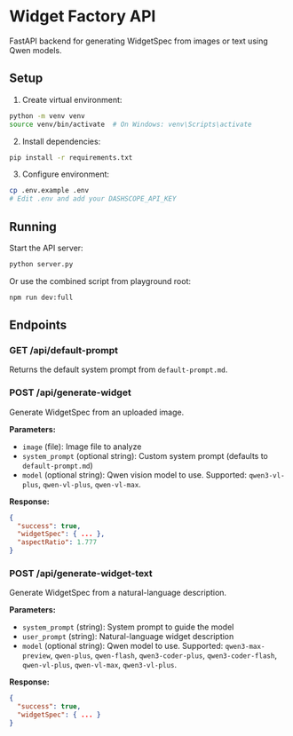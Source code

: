 # Widget Factory API

FastAPI backend for generating WidgetSpec from images or text using Qwen models.

## Setup

1. Create virtual environment:
```bash
python -m venv venv
source venv/bin/activate  # On Windows: venv\Scripts\activate
```

2. Install dependencies:
```bash
pip install -r requirements.txt
```

3. Configure environment:
```bash
cp .env.example .env
# Edit .env and add your DASHSCOPE_API_KEY
```

## Running

Start the API server:
```bash
python server.py
```

Or use the combined script from playground root:
```bash
npm run dev:full
```

## Endpoints

### GET /api/default-prompt
Returns the default system prompt from `default-prompt.md`.

### POST /api/generate-widget
Generate WidgetSpec from an uploaded image.

**Parameters:**
- `image` (file): Image file to analyze
- `system_prompt` (optional string): Custom system prompt (defaults to `default-prompt.md`)
- `model` (optional string): Qwen vision model to use. Supported: `qwen3-vl-plus`, `qwen-vl-plus`, `qwen-vl-max`.

**Response:**
```json
{
  "success": true,
  "widgetSpec": { ... },
  "aspectRatio": 1.777
}
```

### POST /api/generate-widget-text
Generate WidgetSpec from a natural-language description.

**Parameters:**
- `system_prompt` (string): System prompt to guide the model
- `user_prompt` (string): Natural-language widget description
- `model` (optional string): Qwen model to use. Supported: `qwen3-max-preview`, `qwen-plus`, `qwen-flash`, `qwen3-coder-plus`, `qwen3-coder-flash`, `qwen-vl-plus`, `qwen-vl-max`, `qwen3-vl-plus`.

**Response:**
```json
{
  "success": true,
  "widgetSpec": { ... }
}
```
